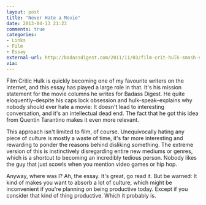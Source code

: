 ```yaml
---
layout: post
title: "Never Hate a Movie"
date: 2013-04-13 21:23
comments: true
categories: 
- Links
- Film
- Essay
external-url: http://badassdigest.com/2011/11/03/film-crit-hulk-smash-never-hate-a-movie/
via:
---
```

Film Critic Hulk is quickly becoming one of my favourite writers on the internet, and this essay has played a large role in that. It's his mission statement for the movie columns he writes for Badass Digest. He quite eloquently–despite his caps lock obsession and hulk-speak–explains why nobody should ever hate a movie: It doesn't lead to interesting conversation, and it's an intellectual dead end. The fact that he got this idea from Quentin Tarantino makes it even more relevant.

This approach isn't limited to film, of course. Unequivocally hating any piece of culture is mostly a waste of time, it's far more interesting and rewarding to ponder the reasons behind disliking something. The extreme version of this is instinctively disregarding entire new mediums or genres, which is a shortcut to becoming an incredibly tedious person. Nobody likes the guy that just scowls when you mention video games or hip hop.

Anyway, where was I? Ah, the essay. It's great, go read it. But be warned: It kind of makes you want to absorb a lot of culture, which might be inconvenient if you're planning on being productive today. Except if you consider that kind of thing productive. Which it probably is. 